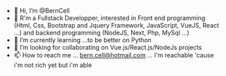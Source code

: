 - 👋 Hi, I’m @BernCell
- 👀 R'm a Fullstack Developper, interested in Front end programming (Html, Css, Bootstrap and Jquery Framework, JavaScript, VueJS, React ...) and backend programming (NodeJS, Next, Php, MySql ...)
- 🌱 I’m currently learning ...to be better on Python 
- 💞️ I’m looking for collaborating on Vue.js/React.js/NodeJs projects
- 📫 How to reach me ... bern.cell@hotmail.com ... I'm reachable 'cause i'm not rich yet but i'm able  

<!---
BernCell/BernCell is a ✨ special ✨ repository because its `README.md` (this file) appears on your GitHub profile.
You can click the Preview link to take a look at your changes.
--->
